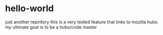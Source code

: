 # hello-world
just another repiritory
this is a very tested feature that links to mozilla hubs. my ultimate goal is to be a hubs/code master
